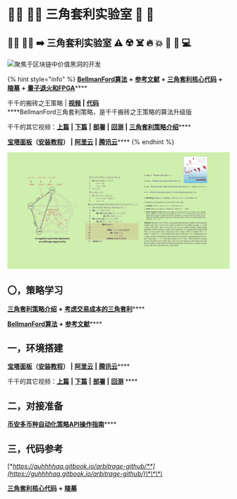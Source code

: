 # 👩‍🔬 👨‍🔬 三角套利实验室 🧪 🔬

## 👩‍🔬 👨‍🔬 ➡️ 三角套利实验室 ⚠️ ☢️ ☠️ 🔥 💥 🧪 🔬 💻

![&#x805A;&#x7126;&#x4E8E;&#x533A;&#x5757;&#x94FE;&#x4E2D;&#x4EF7;&#x503C;&#x9ED1;&#x6D1E;&#x7684;&#x5F00;&#x53D1;](../../.gitbook/assets/bfm-unity-hei-dong-tan-suo-.png)

{% hint style="info" %}
[**BellmanFord算法**](https://www.bfm-unity.com/what-is-bfm-al) **+** [**参考文献**](https://www.bfm-unity.com/what-is-bfm-al/bfm-al-ckwx) **+** [**三角套利核心代码**](https://www.bfm-unity.com/ruan-jian-bfm-on-python) **+** [**陵墓**](https://www.bfm-unity.com/what-is-bfm-al/lo-st) **+** [**量子退火和FPGA**](https://guhhhhaa.gitbook.io/bfm-unity-doc-v1/bfm-suan-fa-de-wei-lai-fa-zhan-wei-wan-cheng)\*\*\*\*

千千的搬砖之王策略  \|  [**视频**](https://mp.weixin.qq.com/s/MsXdWAGJR0Kl9BPIUPxQgA)  **\|**  [**代码**](https://guhhhhaa.gitbook.io/bfm-unity-doc-v1/ruan-jian-bfm-on-python/qian-qian-de-liang-hua-shi-jie-hou-ban-dai-ma)  
****BellmanFord三角套利策略，是千千搬砖之王策略的算法升级版

千千的其它视频：[**上篇**](https://mp.weixin.qq.com/s/lVqcoBvtmyLaohz7DLtIoA)  **\|**  [**下篇**](https://mp.weixin.qq.com/s/6qL4redQ3lFiNvZOowpBaA)  **\|**  [**部署**](https://mp.weixin.qq.com/s/6bKVOqcYppqta3zRdMtvWA)  **\|**  [**回测**](https://mp.weixin.qq.com/s/Ju4XFDHTq7wk2wokArmKGw)  **\|**  [**三角套利策略介绍**](https://mp.weixin.qq.com/s/G5t7TyIyrH40Kl55feTDIw)\*\*\*\*

[**宝塔面板**](https://www.bt.cn/)**（**[**安装教程**](https://www.bt.cn/bbs/thread-19376-1-1.html)**） \|**  [**阿里云**](https://www.aliyun.com/)  **\|**  [**腾讯云**](https://cloud.tencent.com/)\*\*\*\*
{% endhint %}

![](../../.gitbook/assets/b49d19a6fef2385395ae687a10007929.png)

## 〇，策略学习

[**三角套利策略介绍**](https://mp.weixin.qq.com/s/G5t7TyIyrH40Kl55feTDIw) **+** [**考虑交易成本的三角套利**](https://www.jianshu.com/p/e50a52312a47)\*\*\*\*

[**BellmanFord算法**](https://www.bfm-unity.com/what-is-bfm-al) **+** [**参考文献**](https://www.bfm-unity.com/what-is-bfm-al/bfm-al-ckwx)\*\*\*\*

## 一，环境搭建

[**宝塔面板**](https://www.bt.cn/)**（**[**安装教程**](https://www.bt.cn/bbs/thread-19376-1-1.html)**） \|**  [**阿里云**](https://www.aliyun.com/)  **\|**  [**腾讯云**](https://cloud.tencent.com/)\*\*\*\*

千千的其它视频：[**上篇**](https://mp.weixin.qq.com/s/lVqcoBvtmyLaohz7DLtIoA)  **\|**  [**下篇**](https://mp.weixin.qq.com/s/6qL4redQ3lFiNvZOowpBaA)  **\|**  [**部署**](https://mp.weixin.qq.com/s/6bKVOqcYppqta3zRdMtvWA)  **\|**  [**回测**](https://mp.weixin.qq.com/s/Ju4XFDHTq7wk2wokArmKGw) ****

## 二，对接准备

[**币安多币种自动化策略API操作指南**](https://zhuanlan.zhihu.com/p/55109087)\*\*\*\*

## 三，代码**参考**

[**https://guhhhhaa.gitbook.io/arbitrage-github/**](https://guhhhhaa.gitbook.io/arbitrage-github/)\*\*\*\*

[**三角套利核心代码**](https://www.bfm-unity.com/ruan-jian-bfm-on-python) **+** [**陵墓**](https://www.bfm-unity.com/what-is-bfm-al/lo-st)

